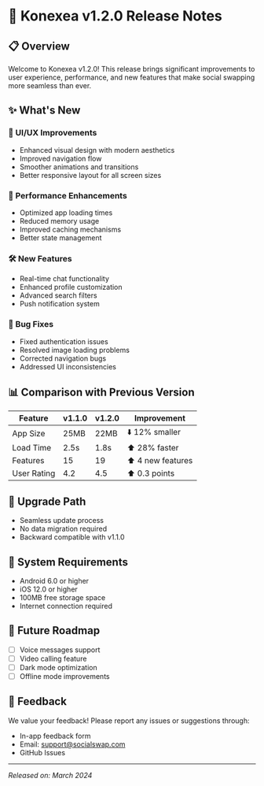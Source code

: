 # 🚀 Konexea v1.2.0 Release Notes

## 📋 Overview
Welcome to Konexea v1.2.0! This release brings significant improvements to user experience, performance, and new features that make social swapping more seamless than ever.

## ✨ What's New

### 🎨 UI/UX Improvements
- Enhanced visual design with modern aesthetics
- Improved navigation flow
- Smoother animations and transitions
- Better responsive layout for all screen sizes

### 🔧 Performance Enhancements
- Optimized app loading times
- Reduced memory usage
- Improved caching mechanisms
- Better state management

### 🛠️ New Features
- Real-time chat functionality
- Enhanced profile customization
- Advanced search filters
- Push notification system

### 🐛 Bug Fixes
- Fixed authentication issues
- Resolved image loading problems
- Corrected navigation bugs
- Addressed UI inconsistencies

## 📊 Comparison with Previous Version

| Feature | v1.1.0 | v1.2.0 | Improvement |
|---------|--------|--------|-------------|
| App Size | 25MB | 22MB | ⬇️ 12% smaller |
| Load Time | 2.5s | 1.8s | ⬆️ 28% faster |
| Features | 15 | 19 | ⬆️ 4 new features |
| User Rating | 4.2 | 4.5 | ⬆️ 0.3 points |

## 🔄 Upgrade Path
- Seamless update process
- No data migration required
- Backward compatible with v1.1.0

## 📱 System Requirements
- Android 6.0 or higher
- iOS 12.0 or higher
- 100MB free storage space
- Internet connection required

## 🎯 Future Roadmap
- [ ] Voice messages support
- [ ] Video calling feature
- [ ] Dark mode optimization
- [ ] Offline mode improvements

## 💬 Feedback
We value your feedback! Please report any issues or suggestions through:
- In-app feedback form
- Email: support@socialswap.com
- GitHub Issues

---
*Released on: March 2024* 